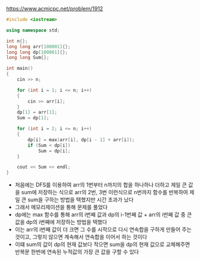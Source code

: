 https://www.acmicpc.net/problem/1912
```C++
#include <iostream>

using namespace std;

int n{};
long long arr[100001]{};
long long dp[100001]{};
long long Sum{};

int main()
{
	cin >> n;

	for (int i = 1; i <= n; i++)
	{
		cin >> arr[i];
	}
	dp[1] = arr[1];
	Sum = dp[1];

	for (int i = 2; i <= n; i++)
	{
		dp[i] = max(arr[i], dp[i - 1] + arr[i]);
		if (Sum < dp[i])
			Sum = dp[i];
	}

	cout << Sum << endl;
}
```
- 처음에는 DFS를 이용하여 arr의 1번부터 n까지의 합을 하나하나 더하고 제일 큰 값을 sum에 저장하는 식으로 arr의 2번, 3번 이런식으로 n번까지 함수를 반복하여 제일 큰 sum을 구하는 방법을 택했지만 시간 초과가 났다
- 그래서 메모리제이션을 통해 문제를 풀었다
- dp에는 max 함수를 통해 arr의 i번째 값과 dp의 i-1번째 값 + arr의 i번째 값 중 큰 값을 dp의 i번째에 저장하는 방법을 택했다
- 이는 arr의 i번째 값이 더 크면 그 수를 시작으로 다시 연속합을 구하게 만들어 주는 것이고, 그렇지 않으면 계속해서 연속합을 이어서 하는 것이다
- 이떄 sum의 값이 dp의 현재 값보다 작으면 sum을 dp의 현재 값으로 교체해주면 반복문 한번에 연속된 누적값의 가장 큰 값을 구할 수 있다